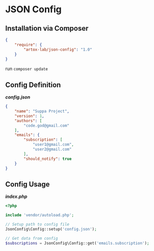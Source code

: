 # JSON Config

## Installation via Composer

```json
{
    "require": {
        "artox-lab/json-config": "1.0"
    }
}
```

run ```composer update```

## Config Definition

***config.json***

```json
{
    "name": "Suppa Project",
    "version": 1,
    "authors": [
    	"code.god@gmail.com"
    ],
    "emails": {
    	"subscription": [
    		"user1@gmail.com",
    		"user2@gmail.com"
    	],
    	"should_notify": true
    }
}
```

## Config Usage

***index.php***
```php
<?php

include 'vendor/autoload.php';

// Setup path to config file
JsonConfig\Config::setup('config.json');

// Get data from config
$subscriptions = JsonConfig\Config::get('emails.subscription');

```